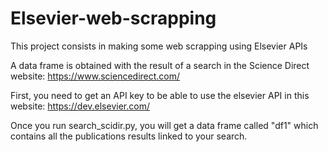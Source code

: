 # Elsevier-web-scrapping
This project consists in making some web scrapping using Elsevier APIs

A data frame is obtained with the result of a search in the Science Direct website: https://www.sciencedirect.com/

First, you need to get an API key to be able to use the elsevier API in this website: https://dev.elsevier.com/

Once you run search_scidir.py, you will get a data frame called "df1" which contains all the publications results linked to your search.

